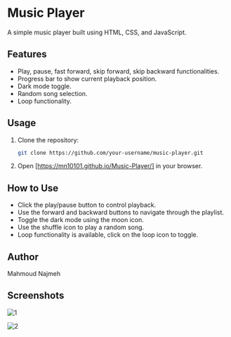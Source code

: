 # Music Player

A simple music player built using HTML, CSS, and JavaScript.

## Features

- Play, pause, fast forward, skip forward, skip backward functionalities.
- Progress bar to show current playback position.
- Dark mode toggle.
- Random song selection.
- Loop functionality.

## Usage

1. Clone the repository:

   ```bash
   git clone https://github.com/your-username/music-player.git

2. Open [https://mn10101.github.io/Music-Player/] in your browser.

## How to Use
- Click the play/pause button to control playback.
- Use the forward and backward buttons to navigate through the playlist.
- Toggle the dark mode using the moon icon.
- Use the shuffle icon to play a random song.
- Loop functionality is available, click on the loop icon to toggle.

## Author
Mahmoud Najmeh


## Screenshots

![1](https://github.com/MN10101/Music-Player/assets/78208459/201aaeb7-0fd6-4897-9d08-1c365b61d6d7)

![2](https://github.com/MN10101/Music-Player/assets/78208459/cfc06fe9-3c71-4e3d-a8b7-160fd879d3c0)





